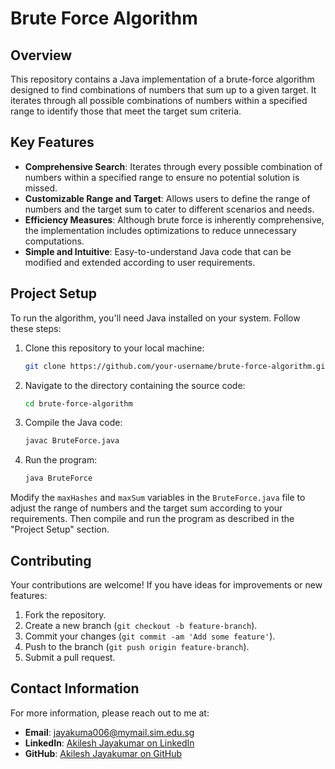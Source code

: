 # Brute Force Algorithm

## Overview

This repository contains a Java implementation of a brute-force algorithm designed to find combinations of numbers that sum up to a given target. It iterates through all possible combinations of numbers within a specified range to identify those that meet the target sum criteria.

## Key Features

- **Comprehensive Search**: Iterates through every possible combination of numbers within a specified range to ensure no potential solution is missed.
- **Customizable Range and Target**: Allows users to define the range of numbers and the target sum to cater to different scenarios and needs.
- **Efficiency Measures**: Although brute force is inherently comprehensive, the implementation includes optimizations to reduce unnecessary computations.
- **Simple and Intuitive**: Easy-to-understand Java code that can be modified and extended according to user requirements.

## Project Setup

To run the algorithm, you'll need Java installed on your system. Follow these steps:

1. Clone this repository to your local machine:
   ```bash
   git clone https://github.com/your-username/brute-force-algorithm.git
   ```
2. Navigate to the directory containing the source code:
   ```bash
   cd brute-force-algorithm
   ```
3. Compile the Java code:
   ```bash
   javac BruteForce.java
   ```
4. Run the program:
   ```bash
   java BruteForce
   ```

Modify the `maxHashes` and `maxSum` variables in the `BruteForce.java` file to adjust the range of numbers and the target sum according to your requirements. Then compile and run the program as described in the "Project Setup" section.

## Contributing

Your contributions are welcome! If you have ideas for improvements or new features:

1. Fork the repository.
2. Create a new branch (`git checkout -b feature-branch`).
3. Commit your changes (`git commit -am 'Add some feature'`).
4. Push to the branch (`git push origin feature-branch`).
5. Submit a pull request.

## Contact Information

For more information, please reach out to me at:

- **Email**: jayakuma006@mymail.sim.edu.sg
- **LinkedIn**: [Akilesh Jayakumar on LinkedIn](https://www.linkedin.com/in/akileshjayakumar/)
- **GitHub**: [Akilesh Jayakumar on GitHub](https://github.com/akileshjayakumar)
